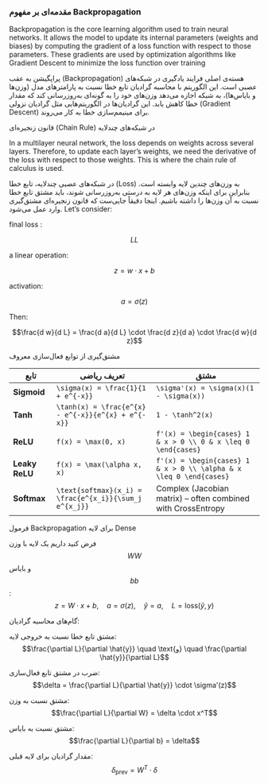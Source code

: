 ###    مقدمه‌ای بر مفهوم Backpropagation


Backpropagation is the core learning algorithm used to train neural networks.
It allows the model to update its internal parameters (weights and biases) by computing the gradient of a loss function with respect to those parameters.
These gradients are used by optimization algorithms like Gradient Descent to minimize the loss function over training


پراپگیشن به عقب (Backpropagation) هسته‌ی اصلی فرایند یادگیری در شبکه‌های عصبی است.
این الگوریتم با محاسبه گرادیان تابع خطا نسبت به پارامترهای مدل (وزن‌ها و بایاس‌ها)،
به شبکه اجازه می‌دهد وزن‌های خود را به گونه‌ای به‌روزرسانی کند که مقدار خطا کاهش یابد. این گرادیان‌ها در الگوریتم‌هایی مثل گرادیان نزولی (Gradient Descent) برای مینیمم‌سازی خطا به کار می‌روند.


قانون زنجیره‌ای (Chain Rule) در شبکه‌های چندلایه

In a multilayer neural network, the loss depends on weights across several layers. Therefore,
to update each layer’s weights, we need the derivative of the loss with respect to those weights. This is where the chain rule of calculus is used.

در شبکه‌های عصبی چندلایه، تابع خطا (Loss) به وزن‌های چندین لایه وابسته است. بنابراین برای اینکه وزن‌های هر لایه به درستی به‌روزرسانی شوند، باید مشتق تابع خطا نسبت به آن وزن‌ها را داشته باشیم. اینجا دقیقاً جایی‌ست که قانون زنجیره‌ای مشتق‌گیری وارد عمل می‌شود.
Let’s consider:

 final loss :

   $$ LL $$

a linear operation:

   $$z = w \cdot x + b$$


activation: 

   $$a = \sigma(z)$$
    

Then:    
    
$$\frac{d w}{d L} = \frac{d a}{d L} \cdot \frac{d z}{d a} \cdot \frac{d w}{d z}$$

  
  مشتق‌گیری از توابع فعال‌سازی معروف


<table>
  <thead>
    <tr>
      <th>تابع</th>
      <th>تعریف ریاضی</th>
      <th>مشتق</th>
    </tr>
  </thead>
  <tbody>
    <tr>
      <td><strong>Sigmoid</strong></td>
      <td><code>\sigma(x) = \frac{1}{1 + e^{-x}}</code></td>
      <td><code>\sigma'(x) = \sigma(x)(1 - \sigma(x))</code></td>
    </tr>
    <tr>
      <td><strong>Tanh</strong></td>
      <td><code>\tanh(x) = \frac{e^{x} - e^{-x}}{e^{x} + e^{-x}}</code></td>
      <td><code>1 - \tanh^2(x)</code></td>
    </tr>
    <tr>
      <td><strong>ReLU</strong></td>
      <td><code>f(x) = \max(0, x)</code></td>
      <td><code>f'(x) = \begin{cases} 1 & x > 0 \\ 0 & x \leq 0 \end{cases}</code></td>
    </tr>
    <tr>
      <td><strong>Leaky ReLU</strong></td>
      <td><code>f(x) = \max(\alpha x, x)</code></td>
      <td><code>f'(x) = \begin{cases} 1 & x > 0 \\ \alpha & x \leq 0 \end{cases}</code></td>
    </tr>
    <tr>
      <td><strong>Softmax</strong></td>
      <td><code>\text{softmax}(x_i) = \frac{e^{x_i}}{\sum_j e^{x_j}}</code></td>
      <td>Complex (Jacobian matrix) – often combined with CrossEntropy</td>
    </tr>
  </tbody>
</table>


فرمول Backpropagation برای لایه Dense

فرض کنید داریم یک لایه با وزن$$WW$$و بایاس $$bb$$:
$$z = W \cdot x + b, \quad a = \sigma(z), \quad \hat{y} = a, \quad L = \text{loss}(\hat{y}, y)$$

گام‌های محاسبه گرادیان:

   مشتق تابع خطا نسبت به خروجی لایه:
   $$\frac{\partial L}{\partial \hat{y}} \quad \text{و} \quad \frac{\partial \hat{y}}{\partial L}$$

   
   ضرب در مشتق تابع فعال‌سازی:
  $$\delta = \frac{\partial L}{\partial \hat{y}} \cdot \sigma'(z)$$

   
   مشتق نسبت به وزن:
   $$\frac{\partial L}{\partial W} = \delta \cdot x^T$$

   مشتق نسبت به بایاس:
$$\frac{\partial L}{\partial b} = \delta$$


 مقدار گرادیان برای لایه قبلی:
$$\delta_{\text{prev}} = W^T \cdot \delta$$



